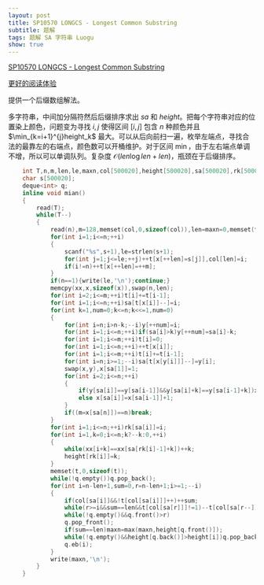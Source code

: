 ```yaml
---
layout: post
title: SP10570 LONGCS - Longest Common Substring
subtitle: 题解
tags: 题解 SA 字符串 Luogu
show: true
---
```


[SP10570 LONGCS - Longest Common Substring](https://www.luogu.com.cn/problem/SP10570)

[更好的阅读体验](https://www.cnblogs.com/WrongAnswer90-home/p/17792427.html)

提供一个后缀数组解法。

多字符串，中间加分隔符然后后缀排序求出 $sa$ 和 $height$。把每个字符串对应的位置染上颜色，问题变为寻找 $i,j$ 使得区间 $[i,j]$ 包含 $n$ 种颜色并且 $\min_{k=i+1}^{j}height_k$ 最大。可以从后向前扫一遍，枚举左端点，寻找合法的最靠左的右端点，颜色数可以开桶维护。对于区间 $\min$，由于左右端点单调不增，所以可以单调队列。复杂度 $\mathcal O(len\log len+len)$，瓶颈在于后缀排序。

```cpp
	int T,n,m,len,le,maxn,col[500020],height[500020],sa[500020],rk[500020],x[500020],xx[500020],y[500020],t[500020];
	char s[500020];
	deque<int> q;
	inline void mian()
	{
		read(T);
		while(T--)
		{
			read(n),m=128,memset(col,0,sizeof(col)),len=maxn=0,memset(t,0,sizeof(t));
			for(int i=1;i<=n;++i)
			{
				scanf("%s",s+1),le=strlen(s+1);
				for(int j=1;j<=le;++j)++t[x[++len]=s[j]],col[len]=i;
				if(i!=n)++t[x[++len]=++m];
			}
			if(n==1){write(le,'\n');continue;}
			memcpy(xx,x,sizeof(x)),swap(n,len);
			for(int i=2;i<=m;++i)t[i]+=t[i-1];
			for(int i=1;i<=n;++i)sa[t[x[i]]--]=i;
			for(int k=1,num=0;k<=n;k<<=1,num=0)
			{
				for(int i=n;i>n-k;--i)y[++num]=i;
				for(int i=1;i<=n;++i)if(sa[i]>k)y[++num]=sa[i]-k;
				for(int i=1;i<=m;++i)t[i]=0;
				for(int i=1;i<=n;++i)++t[x[i]];
				for(int i=1;i<=m;++i)t[i]+=t[i-1];
				for(int i=n;i>=1;--i)sa[t[x[y[i]]]--]=y[i];
				swap(x,y),x[sa[1]]=1;
				for(int i=2;i<=n;++i)
				{
					if(y[sa[i]]==y[sa[i-1]]&&y[sa[i]+k]==y[sa[i-1]+k])x[sa[i]]=x[sa[i-1]];
					else x[sa[i]]=x[sa[i-1]]+1;
				}
				if((m=x[sa[n]])==n)break;
			}
			for(int i=1;i<=n;++i)rk[sa[i]]=i;
			for(int i=1,k=0;i<=n;k?--k:0,++i)
			{
				while(xx[i+k]==xx[sa[rk[i]-1]+k])++k;
				height[rk[i]]=k;
			}
			memset(t,0,sizeof(t));
			while(!q.empty())q.pop_back();
			for(int i=n-len+1,sum=0,r=n-len+1;i>=1;--i)
			{
				if(col[sa[i]]&&!t[col[sa[i]]]++)++sum;
				while(r>=i&&sum==len&&t[col[sa[r]]]!=1)--t[col[sa[r--]]];
				while(!q.empty()&&q.front()>r)
				q.pop_front();
				if(sum==len)maxn=max(maxn,height[q.front()]);
				while(!q.empty()&&height[q.back()]>height[i])q.pop_back();
				q.eb(i);
			}
			write(maxn,'\n');
		}
	}
```